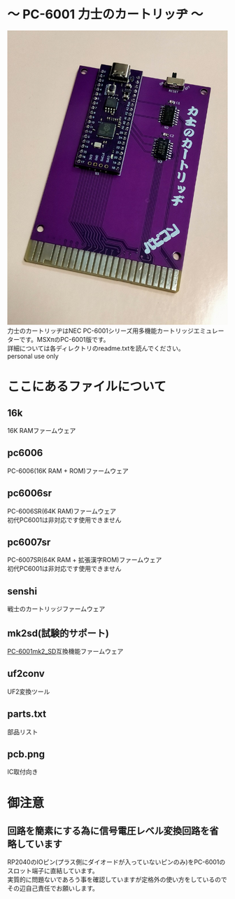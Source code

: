# ～ PC-6001 力士のカートリッヂ ～
![力士のカートリッヂ](/SUMO.jpg)  
力士のカートリッヂはNEC PC-6001シリーズ用多機能カートリッジエミュレーターです。MSXπのPC-6001版です。  
詳細については各ディレクトリのreadme.txtを読んでください。  
personal use only

# ここにあるファイルについて

## 16k
16K RAMファームウェア

## pc6006
PC-6006(16K RAM + ROM)ファームウェア

## pc6006sr
PC-6006SR(64K RAM)ファームウェア  
初代PC6001は非対応です使用できません

## pc6007sr
PC-6007SR(64K RAM + 拡張漢字ROM)ファームウェア  
初代PC6001は非対応です使用できません

## senshi
戦士のカートリッジファームウェア

## mk2sd(試験的サポート)
[PC-6001mk2_SD](https://github.com/yanataka60/PC-6001mk2_SD)互換機能ファームウェア

## uf2conv
UF2変換ツール

## parts.txt
部品リスト

## pcb.png
IC取付向き

# 御注意

## 回路を簡素にする為に信号電圧レベル変換回路を省略しています
RP2040のIOピン(プラス側にダイオードが入っていないピンのみ)をPC-6001のスロット端子に直結しています。  
実質的に問題ないであろう事を確認していますが定格外の使い方をしているのでその辺自己責任でお願いします。
